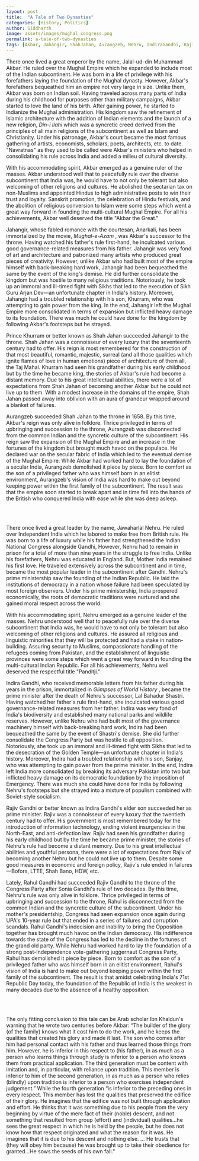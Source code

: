 ```yaml
---
layout: post
title:  "A Tale of Two Dynasties"
categories: [History, Politics]
author: Siddharth
image: assets/images/mughal_congress.png
permalink: a-tale-of-two-dynasties
tags: [Akbar, Jahangir, ShahJahan, Aurangzeb, Nehru, IndiraGandhi, RajivGandhi, RahulGandhi, IbnKhaldun]
---
```

There once lived a great emperor by the name, Jalal-ud-din Muhammad Akbar. He ruled over the Mughal Empire which he expanded to include most of the Indian subcontinent. He was born in a life of privilege with his forefathers laying the foundation of the Mughal dynasty. However, Akbar's forefathers bequeathed him an empire not very large in size. Unlike them, Akbar was born on Indian soil. Having traveled across many parts of India during his childhood for purposes other than military campaigns, Akbar started to love the land of his birth. After gaining power, he started to Indianize the Mughal administration. His kingdom saw the refinement of Islamic architecture with the addition of Indian elements and the launch of a new religion, <i> Din-i Ilahi </i> which was a syncretic creed derived from the principles of all main religions of the subcontinent as well as Islam and Christianity. Under his patronage, Akbar's court became the most famous gathering of artists, economists, scholars, poets, architects, etc. to date. "Navratnas" as they used to be called were Akbar's ministers who helped in consolidating his rule across India and added a milieu of cultural diversity. 

With his accommodating spirit, Akbar emerged as a genuine ruler of the masses. Akbar understood well that to peacefully rule over the diverse subcontinent that India was, he would have to not only be tolerant but also welcoming of other religions and cultures. He abolished the sectarian tax on non-Muslims and appointed Hindus to high administrative posts to win their trust and loyalty. Sanskrit promotion, the celebration of Hindu festivals, and the abolition of religious conversion to Islam were some steps which went a great way forward in founding the multi-cultural Mughal Empire. For all his achievements, Akbar well deserved the title "Akbar the Great."

Jahangir, whose fabled romance with the courtesan, Anarkali, has been immortalized by the movie, <i> Mughal-e-Azam </i>, was Akbar's successor to the throne. Having watched his father's rule first-hand, he inculcated various good governance-related measures from his father. Jahangir was very fond of art and architecture and patronized many artists who produced great pieces of creativity. However, unlike Akbar who had built most of the empire himself with back-breaking hard work, Jahangir had been bequeathed the same by the event of the king's demise. He did further consolidate the kingdom but was hostile to many religious traditions. Notoriously, he took up an immoral and ill-timed fight with Sikhs that led to the execution of Sikh Guru Arjan Dev—an unfortunate chapter in India's history. Moreover, Jahangir had a troubled relationship with his son, Khurram, who was attempting to gain power from the king. In the end, Jahangir left the Mughal Empire more consolidated in terms of expansion but inflicted heavy damage to its foundation. There was much he could have done for the kingdom by following Akbar's footsteps but he strayed.

Prince Khurram or better known as Shah Jahan succeeded Jahangir to the throne. Shah Jahan was a connoisseur of every luxury that the seventeenth century had to offer. His reign is most remembered for the construction of that most beautiful, romantic, majestic, surreal (and all those qualities which ignite flames of love in human emotions) piece of architecture of them all, the Taj Mahal. Khurram had seen his grandfather during his early childhood but by the time he became king, the stories of Akbar's rule had become a distant memory. Due to his great intellectual abilities, there were a lot of expectations from Shah Jahan of becoming another Akbar but he could not live up to them. With a modest increase in the domains of the empire, Shah Jahan passed away into oblivion with an aura of grandeur wrapped around a blanket of failures.

Aurangzeb succeeded Shah Jahan to the throne in 1658. By this time, Akbar's reign was only alive in folklore. Thrice privileged in terms of upbringing and succession to the throne, Aurangzeb was disconnected from the common Indian and the syncretic culture of the subcontinent. His reign saw the expansion of the Mughal Empire and an increase in the fortunes of the kingdom but brought much havoc on the populace. He declared war on the secular fabric of India which led to the eventual demise of the Mughal Empire. While Akbar had worked hard to lay the foundation of a secular India, Aurangzeb demolished it piece by piece. Born to comfort as the son of a privileged father who was himself born in an elitist environment, Aurangzeb's vision of India was hard to make out beyond keeping power within the first family of the subcontinent. The result was that the empire soon started to break apart and in time fell into the hands of the British who conquered India with ease while she was deep asleep.

<div class="paragraph"><p><br>
<br></p></div>

There once lived a great leader by the name, Jawaharlal Nehru. He ruled over Independent India which he labored to make free from British rule. He was born to a life of luxury while his father had strengthened the Indian National Congress alongside Gandhi, However, Nehru had to remain in prison for a total of more than nine years in the struggle to free India. Unlike his forefathers, Nehru was educated in England. But, Mother India remained his first love. He traveled extensively across the subcontinent and in time, became the most popular leader in the subcontinent after Gandhi. Nehru's prime ministership saw the founding of the Indian Republic. He laid the institutions of democracy in a nation whose failure had been speculated by most foreign observers. Under his prime ministership, India prospered economically, the roots of democratic traditions were nurtured and she gained moral respect across the world.

With his accommodating spirit, Nehru emerged as a genuine leader of the masses. Nehru understood well that to peacefully rule over the diverse subcontinent that India was, he would have to not only be tolerant but also welcoming of other religions and cultures. He assured all religious and linguistic minorities that they will be protected and had a stake in nation-building. Assuring security to Muslims, compassionate handling of the refugees coming from Pakistan, and the establishment of linguistic provinces were some steps which went a great way forward in founding the multi-cultural Indian Republic. For all his achievements, Nehru well deserved the respectful title "Panditji."

Indira Gandhi, who received memorable letters from his father during his years in the prison, immortalized in <i> Glimpses of World History </i>, became the prime minister after the death of Nehru's successor, Lal Bahadur Shastri. Having watched her father's rule first-hand, she inculcated various good governance-related measures from her father. Indira was very fond of India's biodiversity and established many national parks and wildlife reserves. However, unlike Nehru who had built most of the governance machinery himself with back-breaking hard work, Indira had been bequeathed the same by the event of Shastri's demise. She did further consolidate the Congress Party but was hostile to all opposition. Notoriously, she took up an immoral and ill-timed fight with Sikhs that led to the desecration of the Golden Temple—an unfortunate chapter in India's history. Moreover, Indira had a troubled relationship with his son, Sanjay, who was attempting to gain power from the prime minister. In the end, Indira left India more consolidated by breaking its adversary Pakistan into two but inflicted heavy damage on its democratic foundation by the imposition of Emergency. There was much she could have done for India by following Nehru's footsteps but she strayed into a mixture of populism combined with Soviet-style socialism.

Rajiv Gandhi or better known as Indira Gandhi's elder son succeeded her as prime minister. Rajiv was a connoisseur of every luxury that the twentieth century had to offer. His government is most remembered today for the introduction of information technology, ending violent insurgencies in the North-East, and anti-defection law. Rajiv had seen his grandfather during his early childhood but by the time he became prime minister, the stories of Nehru's rule had become a distant memory. Due to his great intellectual abilities and youthful persona, there were a lot of expectations from Rajiv of becoming another Nehru but he could not live up to them. Despite some good measures in economic and foreign policy, Rajiv's rule ended in failures—Bofors, LTTE, Shah Bano, HDW, etc.

Lately, Rahul Gandhi had succeeded Rajiv Gandhi to the throne of the Congress Party after Sonia Gandhi's rule of two decades. By this time, Nehru's rule was only alive in folklore. Thrice privileged in terms of upbringing and succession to the throne, Rahul is disconnected from the common Indian and the syncretic culture of the subcontinent. Under his mother's presidentship, Congress had seen expansion once again during UPA's 10-year rule but that ended in a series of failures and corruption scandals. Rahul Gandhi's indecision and inability to bring the Opposition together has brought much havoc on the Indian democracy. His indifference towards the state of the Congress has led to the decline in the fortunes of the grand old party. While Nehru had worked hard to lay the foundation of a strong post-Independence vote-gathering juggernaut Congress Party, Rahul has demolished it piece by piece. Born to comfort as the son of a privileged father who was himself born in an elitist environment, Rahul's vision of India is hard to make out beyond keeping power within the first family of the subcontinent. The result is that amidst celebrating India's 71st Republic Day today, the foundation of the Republic of India is the weakest in many decades due to the absence of a healthy opposition.

<div class="paragraph"><p><br>
<br></p></div>

The only fitting conclusion to this tale can be Arab scholar Ibn Khaldun's warning that he wrote two centuries before Akbar: “The builder of the glory (of the family) knows what it cost him to do the work, and he keeps the qualities that created his glory and made it last. The son who comes after him had personal contact with his father and thus learned those things from him. However, he is inferior in this respect to (his father), in as much as a person who learns things through study is inferior to a person who knows them from practical application. The third generation must be content with imitation and, in particular, with reliance upon tradition. This member is inferior to him of the second generation, in as much as a person who relies (blindly) upon tradition is inferior to a person who exercises independent judgement.” While the fourth generation “is inferior to the preceding ones in every respect. This member has lost the qualities that preserved the edifice of their glory. He imagines that the edifice was not built through application and effort. He thinks that it was something due to his people from the very beginning by virtue of the mere fact of their (noble) descent, and not something that resulted from group (effort) and (individual) qualities...he sees the great respect in which he is held by the people, but he does not know how that respect originated and what the reason for it was. He imagines that it is due to his descent and nothing else. … He trusts that (they will obey him because) he was brought up to take their obedience for granted...He sows the seeds of his own fall."